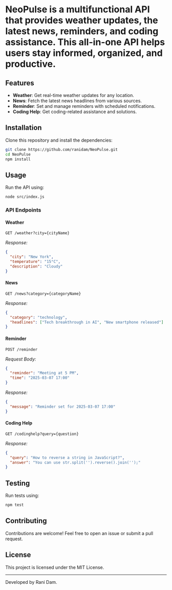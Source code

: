 # NeoPulse is a multifunctional API that provides weather updates, the latest news, reminders, and coding assistance. This all-in-one API helps users stay informed, organized, and productive.

## Features

- **Weather**: Get real-time weather updates for any location.
- **News**: Fetch the latest news headlines from various sources.
- **Reminder**: Set and manage reminders with scheduled notifications.
- **Coding Help**: Get coding-related assistance and solutions.

## Installation

Clone this repository and install the dependencies:

```sh
git clone https://github.com/ranidam/NeoPulse.git
cd NeoPulse
npm install
```

## Usage

Run the API using:

```sh
node src/index.js
```

### API Endpoints

#### Weather

```
GET /weather?city={cityName}
```

*Response:*

```json
{
  "city": "New York",
  "temperature": "15°C",
  "description": "Cloudy"
}
```

#### News

```
GET /news?category={categoryName}
```

*Response:*

```json
{
  "category": "technology",
  "headlines": ["Tech breakthrough in AI", "New smartphone released"]
}
```

#### Reminder

```
POST /reminder
```

*Request Body:*

```json
{
  "reminder": "Meeting at 5 PM",
  "time": "2025-03-07 17:00"
}
```

*Response:*

```json
{
  "message": "Reminder set for 2025-03-07 17:00"
}
```

#### Coding Help

```
GET /codinghelp?query={question}
```

*Response:*

```json
{
  "query": "How to reverse a string in JavaScript?",
  "answer": "You can use str.split('').reverse().join('');"
}
```

## Testing

Run tests using:

```sh
npm test
```

## Contributing

Contributions are welcome! Feel free to open an issue or submit a pull request.

## License

This project is licensed under the MIT License.

---

Developed by Rani Dam.

